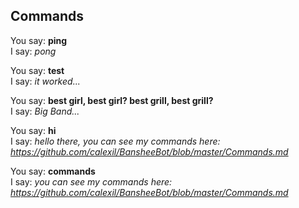 ## Commands

You say: **ping**  
I say: *pong*

You say: **test**  
I say: *it worked...*

You say: **best girl, best girl? best grill, best grill?**  
I say: *Big Band...*

You say: **hi**  
I say: *hello there, you can see my commands here: https://github.com/calexil/BansheeBot/blob/master/Commands.md*

You say: **commands**  
I say: *you can see my commands here: https://github.com/calexil/BansheeBot/blob/master/Commands.md*


